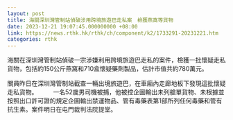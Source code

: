 ```yaml
---
layout: post
title: 海關深圳灣管制站偵破涉用跨境旅遊巴走私案　檢獲燕窩等貨物
date: 2023-12-21 19:07:45.000000000 +08:00
link: https://news.rthk.hk/rthk/ch/component/k2/1733291-20231221.htm
categories: rthk
---
```


海關在深圳灣管制站偵破一宗涉嫌利用跨境旅遊巴走私的案件，檢獲一批懷疑走私貨物，包括約150公斤燕窩和710盒懷疑藥劑製品，估計市值共約780萬元。

關員昨日在深圳灣管制站截查一輛出境旅遊巴，在車廂內走廊地板下發現這批懷疑走私貨物。
　　 
一名52歲男司機被捕，他被控企圖輸出未列艙單貨物、未根據並按照出口許可證的規定企圖輸出禁運物品、管有毒藥表第1部所列任何毒藥和管有抗生素。案件明日在屯門裁判法院提堂。
